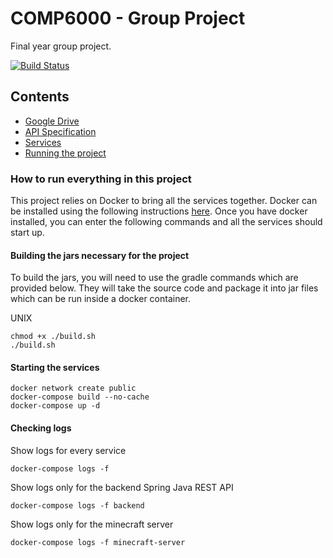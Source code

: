 # COMP6000 - Group Project
Final year group project.

[![Build Status](https://ci.dgrinbergs.com/api/badges/dgrinbergs/comp6000/status.svg?ref=refs/heads/develop)](https://ci.dgrinbergs.com/dgrinbergs/comp6000)

## Contents
* [Google Drive](https://drive.google.com/drive/folders/1956QOpzN265OdxG60flO1qk3QptO6gZQ)
* [API Specification](./documentation/api-specification.md)
* [Services](./documentation/services.md)
* [Running the project](#how-to-run-everything-in-this-project)

### How to run everything in this project
This project relies on Docker to bring all the services together.
Docker can be installed using the following instructions [here](https://docs.docker.com/get-docker/).
Once you have docker installed, you can enter the following commands and all the services should start up.

#### Building the jars necessary for the project
To build the jars, you will need to use the gradle commands which are provided below. They will take the source code and
package it into jar files which can be run inside a docker container.

UNIX
```shell
chmod +x ./build.sh
./build.sh
```

#### Starting the services
```shell
docker network create public
docker-compose build --no-cache
docker-compose up -d
```

#### Checking logs
Show logs for every service
```shell
docker-compose logs -f
```

Show logs only for the backend Spring Java REST API
```shell
docker-compose logs -f backend
```

Show logs only for the minecraft server
```shell
docker-compose logs -f minecraft-server
```